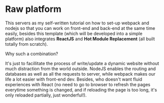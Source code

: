 # Raw platform

This servers as my self-written tutorial on how to set-up webpack and nodejs so that you can work on front-end and back-end at the same time easily, besides this template (which will be developed into a simple platform) also integrates **ReactJS** and **Hot Module Replacement** (all built totally from scratch).

Why such a combination?

It's just to facillitate the process of write/update a dynamic website without much distraction from the world outside. NodeJS enables the routing and databases as well as all the requests to server, while webpack makes our life a lot easier with front-end dev. Besides, who doesn't want fluid experiences with
React (no need to go to browser to refresh the pages everytime something is changed, and if reloading the page is too long, it's only reloaded partially, just wonderful!).

